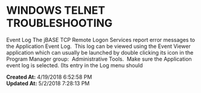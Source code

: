 # WINDOWS TELNET TROUBLESHOOTING

Event Log The jBASE TCP Remote Logon Services report error messages to the Application Event Log.  This log can be viewed using the Event Viewer application which can usually be launched by double clicking its icon in the Program Manager group:  Administrative Tools.  Make sure the Application event log is selected. (Its entry in the Log menu should  

**Created At:** 4/19/2018 6:52:58 PM  
**Updated At:** 5/2/2018 7:28:13 PM  

